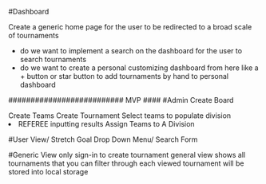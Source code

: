 #Dashboard

Create a generic home page for the user to be redirected to a broad scale of tournaments
- do we want to implement a search on the dashboard for the user to search tournaments
- do we want to create a personal customizing dashboard from here like a + button or star button to add tournaments by hand to personal dashboard


########################## MVP ####
#Admin
Create Board <form>
Create Teams <form>
Create Tournament <form>
Select teams to populate division <li>
REFEREE inputting results <form>
Assign Teams to A Division <form>


#User View/ Stretch Goal
Drop Down Menu/ Search Form

#Generic View
only sign-in to create tournament
general view shows all tournaments that you can filter through
each viewed tournament will be stored into local storage
